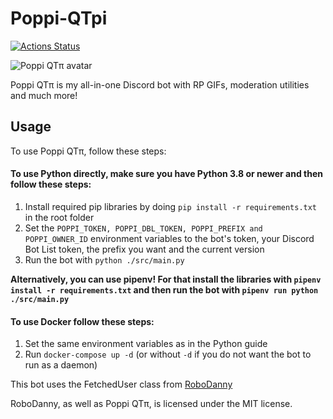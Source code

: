 # Poppi-QTpi
[![Actions Status](https://github.com/NatsumiHB/Poppi-QTpi/workflows/Build%20and%20Push%20to%20Docker/badge.svg)](https://github.com/NatsumiHB/Poppi-QTpi/actions)

![Poppi QTπ avatar](https://images.discordapp.net/avatars/430092067218128916/30f9a115a465fd5a523c332398ccea84.png)

Poppi QTπ is my all-in-one Discord bot with RP GIFs, moderation utilities and much more!

## Usage
To use Poppi QTπ, follow these steps:
#### To use Python directly, make sure you have Python 3.8 or newer and then follow these steps:
1. Install required pip libraries by doing `pip install -r requirements.txt` in the root folder
2. Set the `POPPI_TOKEN, POPPI_DBL_TOKEN, POPPI_PREFIX and POPPI_OWNER_ID` environment variables to the bot's token,
your Discord Bot List token, the prefix you want and the current version
3. Run the bot with `python ./src/main.py`

**Alternatively, you can use pipenv! For that install the libraries with `pipenv install -r requirements.txt`
and then run the bot with `pipenv run python ./src/main.py`**

#### To use Docker follow these steps:
1. Set the same environment variables as in the Python guide
2. Run `docker-compose up -d` (or without `-d` if you do not want the bot to run as a daemon)

This bot uses the FetchedUser class from [RoboDanny](https://github.com/Rapptz/RoboDanny/blob/18b92ae2f53927aedebc25fb5eca02c8f6d7a874/cogs/meta.py#L21)

RoboDanny, as well as Poppi QTπ, is licensed under the MIT license.
